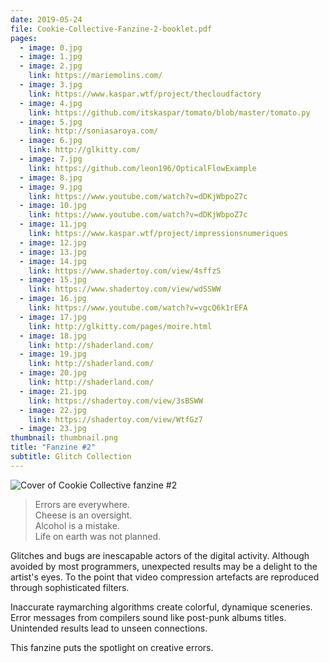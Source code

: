 ```yaml
---
date: 2019-05-24
file: Cookie-Collective-Fanzine-2-booklet.pdf
pages:
  - image: 0.jpg
  - image: 1.jpg
  - image: 2.jpg
    link: https://mariemolins.com/
  - image: 3.jpg
    link: https://www.kaspar.wtf/project/thecloudfactory
  - image: 4.jpg
    link: https://github.com/itskaspar/tomato/blob/master/tomato.py
  - image: 5.jpg
    link: http://soniasaroya.com/
  - image: 6.jpg
    link: http://glkitty.com/
  - image: 7.jpg
    link: https://github.com/leon196/OpticalFlowExample
  - image: 8.jpg
  - image: 9.jpg
    link: https://www.youtube.com/watch?v=dDKjWbpoZ7c
  - image: 10.jpg
    link: https://www.youtube.com/watch?v=dDKjWbpoZ7c
  - image: 11.jpg
    link: https://www.kaspar.wtf/project/impressionsnumeriques
  - image: 12.jpg
  - image: 13.jpg
  - image: 14.jpg
    link: https://www.shadertoy.com/view/4sffzS
  - image: 15.jpg
    link: https://www.shadertoy.com/view/wdSSWW
  - image: 16.jpg
    link: https://www.youtube.com/watch?v=vgcQ6k1rEFA
  - image: 17.jpg
    link: http://glkitty.com/pages/moire.html
  - image: 18.jpg
    link: http://shaderland.com/
  - image: 19.jpg
    link: http://shaderland.com/
  - image: 20.jpg
    link: http://shaderland.com/
  - image: 21.jpg
    link: https://shadertoy.com/view/3sBSWW
  - image: 22.jpg
    link: https://shadertoy.com/view/WtfGz7
  - image: 23.jpg
thumbnail: thumbnail.png
title: "Fanzine #2"
subtitle: Glitch Collection
---
```


![Cover of Cookie Collective fanzine #2](thumbnail.png)

> Errors are everywhere.  
> Cheese is an oversight.  
> Alcohol is a mistake.  
> Life on earth was not planned.

Glitches and bugs are inescapable actors of the digital activity. Although avoided by most programmers, unexpected results may be a delight to the artist's eyes. To the point that video compression artefacts are reproduced through sophisticated filters.

Inaccurate raymarching algorithms create colorful, dynamique sceneries. Error messages from compilers sound like post-punk albums titles. Unintended results lead to unseen connections.

This fanzine puts the spotlight on creative errors.
